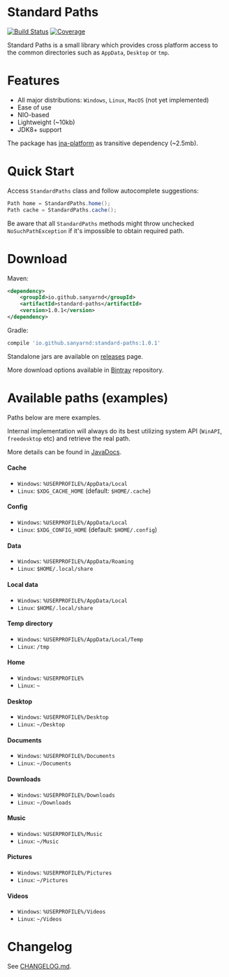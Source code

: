 # Standard Paths
[![Build Status](https://travis-ci.com/sanyarnd/standardpaths.svg?branch=master)](https://travis-ci.com/sanyarnd/standardpaths)
[![Coverage](https://sonarcloud.io/api/project_badges/measure?project=io.github.sanyarnd%3Astandard-paths&metric=coverage)](https://sonarcloud.io/dashboard?id=io.github.sanyarnd%3Astandard-paths)

Standard Paths is a small library which provides cross platform access to the common directories such as `AppData`, `Desktop` or `tmp`.

# Features
* All major distributions: `Windows`, `Linux`, `MacOS` (not yet implemented)
* Ease of use
* NIO-based 
* Lightweight (~10kb)
* JDK8+ support

The package has [jna-platform](https://github.com/java-native-access/jna) as transitive dependency (~2.5mb).

# Quick Start
Access `StandardPaths` class and follow autocomplete suggestions:
```java
Path home = StandardPaths.home();
Path cache = StandardPaths.cache();
```

Be aware that all `StandardPaths` methods might throw unchecked `NoSuchPathException` if it's impossible to obtain required path.

# Download
Maven:
```xml
<dependency> 
    <groupId>io.github.sanyarnd</groupId> 
    <artifactId>standard-paths</artifactId>
    <version>1.0.1</version>
</dependency>
```

Gradle:
```gradle
compile 'io.github.sanyarnd:standard-paths:1.0.1'
```
 
Standalone jars are available on [releases](https://github.com/sanyarnd/standardpaths/releases) page.

More download options available in [Bintray](https://bintray.com/sanya-rnd/maven-projects/standardpaths) repository.

# Available paths (examples)
Paths below are mere examples. 

Internal implementation will always do its best utilizing system API (`WinAPI`, `freedesktop` etc) and retrieve the real path.
 
More details can be found in [JavaDocs](https://sanyarnd.github.io/standardpaths/apidocs/index.html).

#### Cache
* `Windows`: `%USERPROFILE%/AppData/Local`
* `Linux`: `$XDG_CACHE_HOME` (default: `$HOME/.cache`)

#### Config
* `Windows`: `%USERPROFILE%/AppData/Local`
* `Linux`: `$XDG_CONFIG_HOME` (default: `$HOME/.config`)


#### Data
* `Windows`: `%USERPROFILE%/AppData/Roaming`
* `Linux`: `$HOME/.local/share`

#### Local data
* `Windows`: `%USERPROFILE%/AppData/Local`
* `Linux`: `$HOME/.local/share`

#### Temp directory
* `Windows`: `%USERPROFILE%/AppData/Local/Temp`
* `Linux`: `/tmp`

#### Home
* `Windows`: `%USERPROFILE%`
* `Linux`: `~`

#### Desktop
* `Windows`: `%USERPROFILE%/Desktop`
* `Linux`: `~/Desktop`

#### Documents
* `Windows`: `%USERPROFILE%/Documents`
* `Linux`: `~/Documents`

#### Downloads
* `Windows`: `%USERPROFILE%/Downloads`
* `Linux`: `~/Downloads`

#### Music
* `Windows`: `%USERPROFILE%/Music`
* `Linux`: `~/Music`

#### Pictures
* `Windows`: `%USERPROFILE%/Pictures`
* `Linux`: `~/Pictures`

#### Videos
* `Windows`: `%USERPROFILE%/Videos`
* `Linux`: `~/Videos`

# Changelog
See [CHANGELOG.md](CHANGELOG.md).
